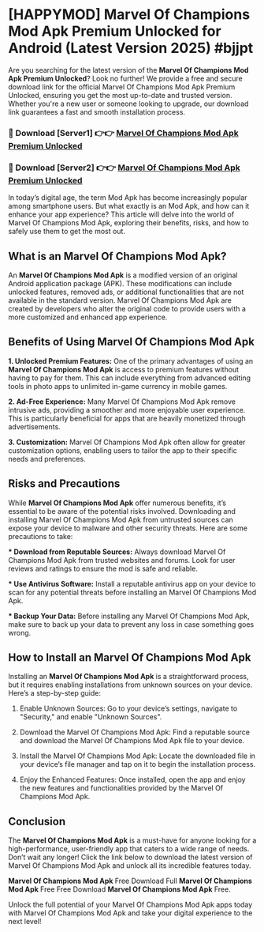 # [HAPPYMOD] Marvel Of Champions Mod Apk Premium Unlocked for Android (Latest Version 2025) #bjjpt

Are you searching for the latest version of the <strong>Marvel Of Champions Mod Apk Premium Unlocked</strong>? Look no further! We provide a free and secure download link for the official Marvel Of Champions Mod Apk Premium Unlocked, ensuring you get the most up-to-date and trusted version. Whether you're a new user or someone looking to upgrade, our download link guarantees a fast and smooth installation process.


<h3>🔴 Download [Server1] 👉👉 <a href="https://appsnew.pages.dev?q=Marvel+Of+Champions+Mod+Apk">Marvel Of Champions Mod Apk Premium Unlocked</a></h3>

<h3>🔴 Download [Server2] 👉👉 <a href="https://appsnew.pages.dev?q=Marvel+Of+Champions+Mod+Apk">Marvel Of Champions Mod Apk Premium Unlocked</a></h3>


In today’s digital age, the term Mod Apk has become increasingly popular among smartphone users. But what exactly is an Mod Apk, and how can it enhance your app experience? This article will delve into the world of Marvel Of Champions Mod Apk, exploring their benefits, risks, and how to safely use them to get the most out.


<h2>What is an Marvel Of Champions Mod Apk?</h2>

An <strong>Marvel Of Champions Mod Apk</strong> is a modified version of an original Android application package (APK). These modifications can include unlocked features, removed ads, or additional functionalities that are not available in the standard version. Marvel Of Champions Mod Apk are created by developers who alter the original code to provide users with a more customized and enhanced app experience.


<h2>Benefits of Using Marvel Of Champions Mod Apk</h2>

<strong> 1. Unlocked Premium Features:</strong> One of the primary advantages of using an <strong>Marvel Of Champions Mod Apk</strong> is access to premium features without having to pay for them. This can include everything from advanced editing tools in photo apps to unlimited in-game currency in mobile games.

<strong> 2. Ad-Free Experience:</strong> Many Marvel Of Champions Mod Apk remove intrusive ads, providing a smoother and more enjoyable user experience. This is particularly beneficial for apps that are heavily monetized through advertisements.

<strong> 3. Customization:</strong> Marvel Of Champions Mod Apk often allow for greater customization options, enabling users to tailor the app to their specific needs and preferences.


<h2>Risks and Precautions</h2>

While <strong>Marvel Of Champions Mod Apk</strong> offer numerous benefits, it’s essential to be aware of the potential risks involved. Downloading and installing Marvel Of Champions Mod Apk from untrusted sources can expose your device to malware and other security threats. Here are some precautions to take:

<strong> * Download from Reputable Sources:</strong> Always download Marvel Of Champions Mod Apk from trusted websites and forums. Look for user reviews and ratings to ensure the mod is safe and reliable.

<strong> * Use Antivirus Software:</strong> Install a reputable antivirus app on your device to scan for any potential threats before installing an Marvel Of Champions Mod Apk.

<strong> * Backup Your Data:</strong> Before installing any Marvel Of Champions Mod Apk, make sure to back up your data to prevent any loss in case something goes wrong.


<h2>How to Install an Marvel Of Champions Mod Apk</h2>

Installing an <strong>Marvel Of Champions Mod Apk</strong> is a straightforward process, but it requires enabling installations from unknown sources on your device. Here’s a step-by-step guide:

 1. Enable Unknown Sources: Go to your device’s settings, navigate to "Security," and enable "Unknown Sources".

 2. Download the Marvel Of Champions Mod Apk: Find a reputable source and download the Marvel Of Champions Mod Apk file to your device.

 3. Install the Marvel Of Champions Mod Apk: Locate the downloaded file in your device’s file manager and tap on it to begin the installation process.

 4. Enjoy the Enhanced Features: Once installed, open the app and enjoy the new features and functionalities provided by the Marvel Of Champions Mod Apk.


<h2><strong>Conclusion</strong></h2>

The <strong>Marvel Of Champions Mod Apk</strong> is a must-have for anyone looking for a high-performance, user-friendly app that caters to a wide range of needs. Don’t wait any longer! Click the link below to download the latest version of Marvel Of Champions Mod Apk and unlock all its incredible features today.

<strong>Marvel Of Champions Mod Apk</strong> Free Download Full <strong>Marvel Of Champions Mod Apk</strong> Free Free Download <strong>Marvel Of Champions Mod Apk</strong> Free.

Unlock the full potential of your Marvel Of Champions Mod Apk apps today with Marvel Of Champions Mod Apk and take your digital experience to the next level!